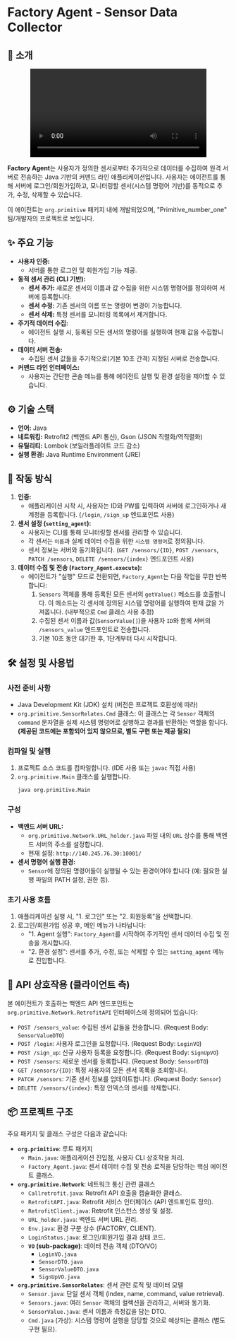 # Factory Agent - Sensor Data Collector

## 🌟 소개
   <div align="center"><video src="[https://github.com/user-attachments/assets/a4ca6d72-347b-4531-841c-c49c66343426](https://github.com/user-attachments/assets/82b56b3e-d480-4c2d-8042-4badf07f2599)" width="400"></div> 





**Factory Agent**는 사용자가 정의한 센서로부터 주기적으로 데이터를 수집하여 원격 서버로 전송하는 Java 기반의 커맨드 라인 애플리케이션입니다. 사용자는 에이전트를 통해 서버에 로그인/회원가입하고, 모니터링할 센서(시스템 명령어 기반)를 동적으로 추가, 수정, 삭제할 수 있습니다.

이 에이전트는 `org.primitive` 패키지 내에 개발되었으며, "Primitive_number_one" 팀/개발자의 프로젝트로 보입니다.

## ✨ 주요 기능

* **사용자 인증:**
    * 서버를 통한 로그인 및 회원가입 기능 제공.
* **동적 센서 관리 (CLI 기반):**
    * **센서 추가:** 새로운 센서의 이름과 값 수집을 위한 시스템 명령어를 정의하여 서버에 등록합니다.
    * **센서 수정:** 기존 센서의 이름 또는 명령어 변경이 가능합니다.
    * **센서 삭제:** 특정 센서를 모니터링 목록에서 제거합니다.
* **주기적 데이터 수집:**
    * 에이전트 실행 시, 등록된 모든 센서의 명령어를 실행하여 현재 값을 수집합니다.
* **데이터 서버 전송:**
    * 수집된 센서 값들을 주기적으로(기본 10초 간격) 지정된 서버로 전송합니다.
* **커맨드 라인 인터페이스:**
    * 사용자는 간단한 콘솔 메뉴를 통해 에이전트 실행 및 환경 설정을 제어할 수 있습니다.

## ⚙️ 기술 스택

* **언어:** Java
* **네트워킹:** Retrofit2 (백엔드 API 통신), Gson (JSON 직렬화/역직렬화)
* **유틸리티:** Lombok (보일러플레이트 코드 감소)
* **실행 환경:** Java Runtime Environment (JRE)

## 🚀 작동 방식

1.  **인증:**
    * 애플리케이션 시작 시, 사용자는 ID와 PW를 입력하여 서버에 로그인하거나 새 계정을 등록합니다. (`/login`, `/sign_up` 엔드포인트 사용)
2.  **센서 설정 (`setting_agent`):**
    * 사용자는 CLI를 통해 모니터링할 센서를 관리할 수 있습니다.
    * 각 센서는 `이름`과 실제 데이터 수집을 위한 `시스템 명령어`로 정의됩니다.
    * 센서 정보는 서버와 동기화됩니다. (`GET /sensors/{ID}`, `POST /sensors`, `PATCH /sensors`, `DELETE /sensors/{index}` 엔드포인트 사용)
3.  **데이터 수집 및 전송 (`Factory_Agent.execute`):**
    * 에이전트가 "실행" 모드로 전환되면, `Factory_Agent`는 다음 작업을 무한 반복합니다:
        1.  `Sensors` 객체를 통해 등록된 모든 센서의 `getValue()` 메소드를 호출합니다. 이 메소드는 각 센서에 정의된 시스템 명령어를 실행하여 현재 값을 가져옵니다. (내부적으로 `Cmd` 클래스 사용 추정)
        2.  수집된 센서 이름과 값(`SensorValue[]`)을 사용자 `ID`와 함께 서버의 `/sensors_value` 엔드포인트로 전송합니다.
        3.  기본 10초 동안 대기한 후, 1단계부터 다시 시작합니다.

## 🛠️ 설정 및 사용법

### 사전 준비 사항

* Java Development Kit (JDK) 설치 (버전은 프로젝트 호환성에 따라)
* `org.primitive.SensorRelates.Cmd` 클래스: 이 클래스는 각 `Sensor` 객체의 `command` 문자열을 실제 시스템 명령어로 실행하고 결과를 반환하는 역할을 합니다. **(제공된 코드에는 포함되어 있지 않으므로, 별도 구현 또는 제공 필요)**

### 컴파일 및 실행

1.  프로젝트 소스 코드를 컴파일합니다. (IDE 사용 또는 `javac` 직접 사용)
2.  `org.primitive.Main` 클래스를 실행합니다.
    ```bash
    java org.primitive.Main
    ```

### 구성

* **백엔드 서버 URL:**
    * `org.primitive.Network.URL_holder.java` 파일 내의 `URL` 상수를 통해 백엔드 서버의 주소를 설정합니다.
    * 현재 설정: `http://140.245.76.30:10001/`
* **센서 명령어 실행 환경:**
    * `Sensor`에 정의된 명령어들이 실행될 수 있는 환경이어야 합니다 (예: 필요한 실행 파일의 PATH 설정, 권한 등).

### 초기 사용 흐름

1.  애플리케이션 실행 시, "1. 로그인" 또는 "2. 회원등록"을 선택합니다.
2.  로그인/회원가입 성공 후, 메인 메뉴가 나타납니다:
    * "1. Agent 실행": `Factory_Agent`를 시작하여 주기적인 센서 데이터 수집 및 전송을 개시합니다.
    * "2. 환경 설정": 센서를 추가, 수정, 또는 삭제할 수 있는 `setting_agent` 메뉴로 진입합니다.

## 📡 API 상호작용 (클라이언트 측)

본 에이전트가 호출하는 백엔드 API 엔드포인트는 `org.primitive.Network.RetrofitAPI` 인터페이스에 정의되어 있습니다:

* `POST /sensors_value`: 수집된 센서 값들을 전송합니다. (Request Body: `SensorValueDTO`)
* `POST /login`: 사용자 로그인을 요청합니다. (Request Body: `LoginVO`)
* `POST /sign_up`: 신규 사용자 등록을 요청합니다. (Request Body: `SignUpVO`)
* `POST /sensors`: 새로운 센서를 등록합니다. (Request Body: `SensorDTO`)
* `GET /sensors/{ID}`: 특정 사용자의 모든 센서 목록을 조회합니다.
* `PATCH /sensors`: 기존 센서 정보를 업데이트합니다. (Request Body: `Sensor`)
* `DELETE /sensors/{index}`: 특정 인덱스의 센서를 삭제합니다.

## 📦 프로젝트 구조

주요 패키지 및 클래스 구성은 다음과 같습니다:

* **`org.primitive`**: 루트 패키지
    * `Main.java`: 애플리케이션 진입점, 사용자 CLI 상호작용 처리.
    * `Factory_Agent.java`: 센서 데이터 수집 및 전송 로직을 담당하는 핵심 에이전트 클래스.
* **`org.primitive.Network`**: 네트워크 통신 관련 클래스
    * `Callretrofit.java`: Retrofit API 호출을 캡슐화한 클래스.
    * `RetrofitAPI.java`: Retrofit 서비스 인터페이스 (API 엔드포인트 정의).
    * `RetrofitClient.java`: Retrofit 인스턴스 생성 및 설정.
    * `URL_holder.java`: 백엔드 서버 URL 관리.
    * `Env.java`: 환경 구분 상수 (FACTORY, CLIENT).
    * `LoginStatus.java`: 로그인/회원가입 결과 상태 코드.
    * **`VO` (sub-package)**: 데이터 전송 객체 (DTO/VO)
        * `LoginVO.java`
        * `SensorDTO.java`
        * `SensorValueDTO.java`
        * `SignUpVO.java`
* **`org.primitive.SensorRelates`**: 센서 관련 로직 및 데이터 모델
    * `Sensor.java`: 단일 센서 객체 (index, name, command, value retrieval).
    * `Sensors.java`: 여러 `Sensor` 객체의 컬렉션을 관리하고, 서버와 동기화.
    * `SensorValue.java`: 센서 이름과 측정값을 담는 DTO.
    * `Cmd.java` (가상): 시스템 명령어 실행을 담당할 것으로 예상되는 클래스 (별도 구현 필요).
